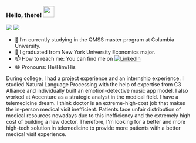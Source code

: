 ### Hello, there! <img src="https://raw.githubusercontent.com/MartinHeinz/MartinHeinz/master/wave.gif" width="30px">
![](https://img.shields.io/badge/Code-Python-informational?style=flat&logo=<LOGO_NAME>&logoColor=white&color=2bbc8a)
![](https://img.shields.io/badge/Code-JavaScript-informational?style=flat&logo=<LOGO_NAME>&logoColor=white&color=2bbc8a)

- 🔭 I’m currently studying in the QMSS master program at Columbia University.
- 🌱 I graduated from New York University Economics major.
- 📫 How to reach me: You can find me on [![LinkedIn][1.2]][1]
- 😄 Pronouns: He/Him/His
<!-- Actual text -->
During college, I had a project experience and an internship experience. I studied Natural Language Processing with the help of expertise from C3 Alliance and individually built an emotion-detective music app model. I also worked at Accenture as a strategic analyst in the medical field. I have a telemedicine dream. I think doctor is an extreme-high-cost job that makes the in-person medical visit inefficient. Patients face unfair distribution of medical resources nowadays due to this inefficiency and the extremely high cost of building a new doctor. Therefore, I'm looking for a better and more high-tech solution in telemedicine to provide more patients with a better medical visit experience.

<!-- Icons -->

[1.2]: https://raw.githubusercontent.com/MartinHeinz/MartinHeinz/master/linkedin-3-16.png (LinkedIn icon without padding)

<!-- Links to your social media accounts -->

[1]: http://www.linkedin.com/in/yuanzhao-li-duke
